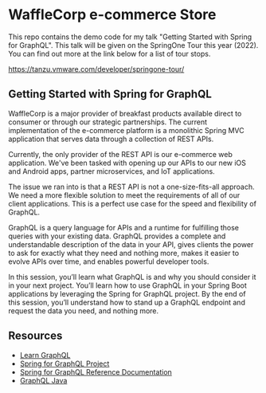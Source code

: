 # WaffleCorp e-commerce Store

This repo contains the demo code for my talk "Getting Started with Spring for GraphQL". This talk will
be given on the SpringOne Tour this year (2022). You can find out more at the link below for a list
of tour stops.

https://tanzu.vmware.com/developer/springone-tour/ 

## Getting Started with Spring for GraphQL

WaffleCorp is a major provider of breakfast products available direct to consumer or through our strategic partnerships. The current implementation of the e-commerce platform is a monolithic Spring MVC application that serves data through a collection of REST APIs.

Currently, the only provider of the REST API is our e-commerce web application. We've been tasked with opening up our APIs to our new iOS and Android apps, partner microservices, and IoT applications.

The issue we ran into is that a REST API is not a one-size-fits-all approach. We need a more flexible solution to meet the requirements of all of our client applications. This is a perfect use case for the speed and flexibility of GraphQL.

GraphQL is a query language for APIs and a runtime for fulfilling those queries with your existing data. GraphQL provides a complete and understandable description of the data in your API, gives clients the power to ask for exactly what they need and nothing more, makes it easier to evolve APIs over time, and enables powerful developer tools.

In this session, you’ll learn what GraphQL is and why you should consider it in your next project. You’ll learn how to use GraphQL in your Spring Boot applications by leveraging the Spring for GraphQL project. By the end of this session, you’ll understand how to stand up a GraphQL endpoint and request the data you need, and nothing more.

## Resources

- [Learn GraphQL](https://graphql.org/learn/)
- [Spring for GraphQL Project](https://spring.io/projects/spring-graphql)
- [Spring for GraphQL Reference Documentation](https://docs.spring.io/spring-graphql/docs/1.0.0-SNAPSHOT/reference/html/)
- [GraphQL Java](https://www.graphql-java.com/)